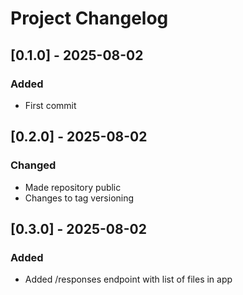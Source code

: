 # Project Changelog

## [0.1.0] - 2025-08-02

### Added

- First commit

## [0.2.0] - 2025-08-02

### Changed

- Made repository public
- Changes to tag versioning

## [0.3.0] - 2025-08-02

### Added

- Added /responses endpoint with list of files in app
